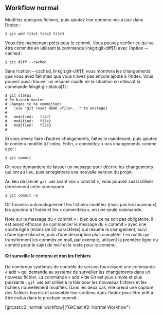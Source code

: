 ## Workflow normal ##

Modifiez quelques fichiers, puis ajoutez leur contenu mis à jour dans
l’index :

    $ git add file1 file2 file3

Vous être maintenant prêts pour le commit. Vous pouvez vérifier ce qui
va être committé en utilisant la commande linkgit:git-diff[1] avec
l’option --cached :

    $ git diff --cached

Sans l’option --cached, linkgit:git-diff[1] vous montrera les
changements que vous avez fait mais que vous n’avez pas encore
ajouté à l’index.
Vous pouvez aussi trouver un résumé rapide
de la situation en utilisant la commande linkgit:git-status[1] :

    $ git status
    # On branch master
    # Changes to be committed:
    #   (use "git reset HEAD <file>..." to unstage)
    #
    #	modified:   file1
    #	modified:   file2
    #	modified:   file3
    #

Si vous devez faire d’autres changements, faites le maintenant, puis
ajoutez le contenu modifié à l’index. Enfin, « committez » vos
changements comme ceci :

    $ git commit

Git vous demandera de laisser un message pour décrire les changements
qui ont eu lieu, puis enregistrera une nouvelle version du projet.

Au lieu de lancer `git add` avant vos « commit », vous pouvez aussi
utiliser directement cette commande :

    $ git commit -a

Git trouvera automatiquement les fichiers modifiés (mais pas les nouveaux), 
les ajoutera à l’index et les « committera », en une seule commande.

Note sur le message du « commit » : bien que ce ne soit pas
obligatoire, il est assez efficace de commencer le message du « commit »
avec une courte ligne (moins de 50 caractères) qui résume le
changement, suivi d’une ligne blanche, puis d’une description plus
complète. Les outils qui transforment les commits en mail, par
exemple, utilisent la première ligne du commit pour le sujet du
mail et le reste pour le contenu.

#### Git surveille le contenu et non les fichiers ####

De nombreux systèmes de contrôle de version fournissent une commande
« add » qui demande au système de surveiller les changements dans
un nouveau fichier. La commande « add » de Git est plus simple et plus puissante :
 `git add` est utilisé à la fois pour les nouveaux fichiers et les fichiers 
nouvellement modifiés. Dans les deux cas, elle prend une capture des fichiers
fournis et assemble leur contenu dans l’index pour être prêt à être
inclus dans le prochain commit.

[gitcast:c2_normal_workflow]("GitCast #2: Normal Workflow")

